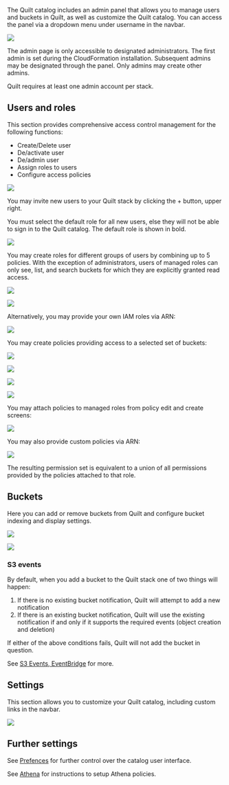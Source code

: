The Quilt catalog includes an admin panel that allows you to manage
users and buckets in Quilt, as well as customize the Quilt catalog. You can access
the panel via a dropdown menu under username in the navbar.

![](../imgs/admin-dropdown.png)

The admin page is only accessible to designated administrators. The first admin
is set during the CloudFormation installation. Subsequent admins may be designated
through the panel. Only admins may create other admins. 

Quilt requires at least one admin account per stack.


## Users and roles

This section provides comprehensive access control management for the following
functions:
* Create/Delete user
* De/activate user
* De/admin user
* Assign roles to users
* Configure access policies

![](../imgs/admin-users-roles.png)

You may invite new users to your Quilt stack by clicking the + button, upper right.

You must select the default role for all new users, else they will not be able
to sign in to the Quilt catalog. The default role is shown in bold.

![](../imgs/default-role.png)

You may create roles for different groups of users by combining up to 5 policies.
With the exception of administrators, users of managed roles can only see, list,
and search buckets for which they are explicitly granted read access.

![](../imgs/admin-role-managed-create.png)

![](../imgs/admin-role-managed-attach-policy.png)

Alternatively, you may provide your own IAM roles via ARN:

![](../imgs/admin-role-unmanaged-create.png)

You may create policies providing access to a selected set of buckets:

![](../imgs/admin-policy-managed-create.png)

![](../imgs/admin-policy-managed-bucket-access-add.png)

![](../imgs/admin-policy-managed-bucket-access.png)

![](../imgs/admin-policy-managed-bucket-access-change.png)

You may attach policies to managed roles from policy edit and create screens:

![](../imgs/admin-policy-attach-to-role.png)

You may also provide custom policies via ARN:

![](../imgs/admin-policy-unmanaged-create.png)

The resulting permission set is equivalent to a union of all permissions
provided by the policies attached to that role.


## Buckets

Here you can add or remove buckets from Quilt and configure bucket indexing and
display settings. 
<!--TODO explain sub sections of bucket editor !-->

![](../imgs/admin-buckets.png)

![](../imgs/admin-buckets-add.png)

### S3 events

By default, when you add a bucket to the Quilt stack one of two things will happen:

1. If there is no existing bucket notification, Quilt will attempt to add a new notification
1. If there is an existing bucket notification, Quilt will use the existing notification if and only if it supports the required events (object creation and deletion)

If either of the above conditions fails, Quilt will not add the bucket in question.

See [S3 Events, EventBridge](EventBridge.md) for more.

## Settings

This section allows you to customize your Quilt catalog, including custom links
in the navbar.

![](../imgs/admin-settings.png)

## Further settings
See [Prefences](Preferences.md) for further control over the catalog user interface.

See [Athena](../advanced-features/athena.md) for instructions to setup Athena policies.
